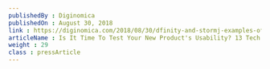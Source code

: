 ```yaml
---
publishedBy : Diginomica
publishedOn : August 30, 2018
link : https://diginomica.com/2018/08/30/dfinity-and-stormj-examples-of-decentralized-computing/
articleName : Is It Time To Test Your New Product's Usability? 13 Tech Experts Weigh In
weight : 29 
class : pressArticle
---
```

